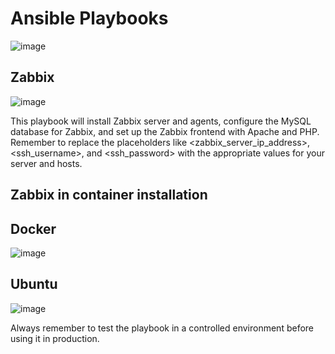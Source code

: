 # Ansible Playbooks
![image](https://github.com/imansadegh/Ansible/assets/36385769/96498db2-1ebf-4ab9-bbc7-399093959354)
## Zabbix
![image](https://github.com/imansadegh/Ansible/assets/36385769/11f063b5-1d42-40fe-9cb4-397add98c16f)

This playbook will install Zabbix server and agents, configure the MySQL database for Zabbix, and set up the Zabbix frontend with Apache and PHP. Remember to replace the placeholders like <zabbix_server_ip_address>, <ssh_username>, and <ssh_password> with the appropriate values for your server and hosts.

## Zabbix in container installation

## Docker
![image](https://github.com/imansadegh/Ansible/assets/36385769/39c6bfae-0905-4038-a757-33bcf8ae1d1e)

## Ubuntu
![image](https://github.com/imansadegh/Ansible/assets/36385769/326bc923-396d-4daf-85cf-05a871480ae2)

Always remember to test the playbook in a controlled environment before using it in production.
